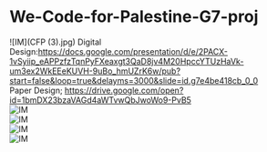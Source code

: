 # We-Code-for-Palestine-G7-proj
![IM](CFP (3).jpg)
Digital Design:https://docs.google.com/presentation/d/e/2PACX-1vSyiip_eAPPzfzTqnPyFXeaxgt3QaD8jv4M20HpccYTUzHaVk-um3ex2WkEEeKUVH-9uBo_hmUZrK6w/pub?start=false&loop=true&delayms=3000&slide=id.g7e4be418cb_0_0
<br>
Paper Design; https://drive.google.com/open?id=1bmDX23bzaVAGd4aWTvwQbJwoWo9-PvB5
<br>
![IM](https://files.slack.com/files-pri/T3MNZE8Q4-F01249BDFK5/20200221_135223.jpg)
<br>
![IM](https://files.slack.com/files-pri/T3MNZE8Q4-F011PB0A1KR/20200221_135246.jpg)
<br>
![IM](https://files.slack.com/files-pri/T3MNZE8Q4-F012TTX4F1N/20200221_135259.jpg)
<br>
![IM](https://files.slack.com/files-pri/T3MNZE8Q4-F012TTX6KHN/20200221_135310.jpg)
